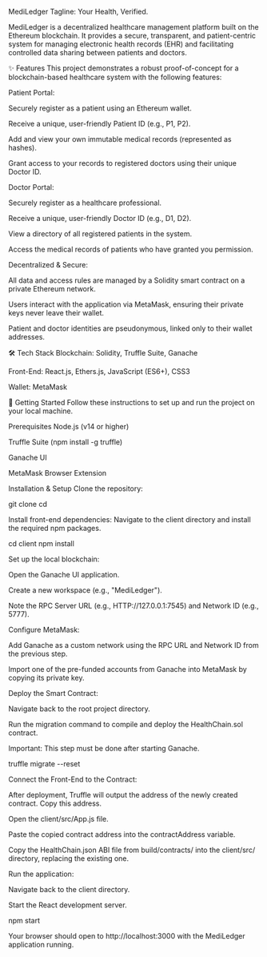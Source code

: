 MediLedger
Tagline: Your Health, Verified.

MediLedger is a decentralized healthcare management platform built on the Ethereum blockchain. It provides a secure, transparent, and patient-centric system for managing electronic health records (EHR) and facilitating controlled data sharing between patients and doctors.

✨ Features
This project demonstrates a robust proof-of-concept for a blockchain-based healthcare system with the following features:

Patient Portal:

Securely register as a patient using an Ethereum wallet.

Receive a unique, user-friendly Patient ID (e.g., P1, P2).

Add and view your own immutable medical records (represented as hashes).

Grant access to your records to registered doctors using their unique Doctor ID.

Doctor Portal:

Securely register as a healthcare professional.

Receive a unique, user-friendly Doctor ID (e.g., D1, D2).

View a directory of all registered patients in the system.

Access the medical records of patients who have granted you permission.

Decentralized & Secure:

All data and access rules are managed by a Solidity smart contract on a private Ethereum network.

Users interact with the application via MetaMask, ensuring their private keys never leave their wallet.

Patient and doctor identities are pseudonymous, linked only to their wallet addresses.

🛠️ Tech Stack
Blockchain: Solidity, Truffle Suite, Ganache

Front-End: React.js, Ethers.js, JavaScript (ES6+), CSS3

Wallet: MetaMask

🚀 Getting Started
Follow these instructions to set up and run the project on your local machine.

Prerequisites
Node.js (v14 or higher)

Truffle Suite (npm install -g truffle)

Ganache UI

MetaMask Browser Extension

Installation & Setup
Clone the repository:

git clone <your-repository-url>
cd <your-repository-folder>

Install front-end dependencies:
Navigate to the client directory and install the required npm packages.

cd client
npm install

Set up the local blockchain:

Open the Ganache UI application.

Create a new workspace (e.g., "MediLedger").

Note the RPC Server URL (e.g., HTTP://127.0.0.1:7545) and Network ID (e.g., 5777).

Configure MetaMask:

Add Ganache as a custom network using the RPC URL and Network ID from the previous step.

Import one of the pre-funded accounts from Ganache into MetaMask by copying its private key.

Deploy the Smart Contract:

Navigate back to the root project directory.

Run the migration command to compile and deploy the HealthChain.sol contract.

Important: This step must be done after starting Ganache.

truffle migrate --reset

Connect the Front-End to the Contract:

After deployment, Truffle will output the address of the newly created contract. Copy this address.

Open the client/src/App.js file.

Paste the copied contract address into the contractAddress variable.

Copy the HealthChain.json ABI file from build/contracts/ into the client/src/ directory, replacing the existing one.

Run the application:

Navigate back to the client directory.

Start the React development server.

npm start

Your browser should open to http://localhost:3000 with the MediLedger application running.